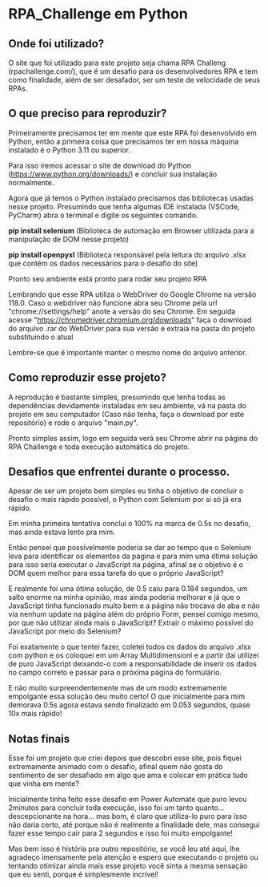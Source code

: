 ﻿# RPA_Challenge em Python

## Onde foi utilizado?
O site que foi utilizado para este projeto seja chama RPA Challeng (rpachallenge.com/), que é um desafio para os desenvolvedores RPA e tem como finalidade, além de ser desafador, ser um teste de velocidade de seus RPAs.

## O que preciso para reproduzir?
Primeiramente precisamos ter em mente que este RPA foi desenvolvido em Python, então a primeira coisa que precisamos ter em nossa máquina instalado é o Python 3.11 ou superior.

Para isso iremos acessar o site de download do Python (https://www.python.org/downloads/) e concluir sua instalação normalmente.

Agora que já temos o Python instalado precisamos das bibliotecas usadas nesse projeto.
Presumindo que tenha algumas IDE instalada (VSCode, PyCharm) abra o terminal e digite os seguintes comando.

**pip install selenium**
(Biblioteca de automação em Browser utilizada para a manipulação de DOM nesse projeto)

**pip install openpyxl**
(Biblioteca responsável pela leitura do arquivo .xlsx que contém os dados necessários para o desafio do site)

Pronto seu ambiente está pronto para rodar seu projeto RPA

Lembrando que esse RPA utiliza o WebDriver do Google Chrome na versão 118.0.
Caso o webdriver não funcione abra seu Chrome pela url "chrome://settings/help" anote a versão do seu Chrome.
Em seguida acesse "https://chromedriver.chromium.org/downloads" faça o download do arquivo .rar do WebDriver para sua versão e extraia na pasta do projeto substituindo o atual 

Lembre-se que é importante manter o mesmo nome do arquivo anterior.

## Como reproduzir esse projeto?
A reprodução é bastante simples, presumindo que tenha todas as dependências devidamente instaladas em seu ambiente, vá na pasta do projeto em seu computador (Caso não tenha, faça o download por este repositório) e rode o arquivo "main.py".

Pronto simples assim, logo em seguida verá seu Chrome abrir na página do RPA Challenge e toda execução automática do projeto.

## Desafios que enfrentei durante o processo.
Apesar de ser um projeto bem simples eu tinha o objetivo de concluir o desafio o mais rápido possível, o Python com Selenium por si só já era rápido.

Em minha primeira tentativa conclui o 100% na marca de 0.5s no desafio, mas ainda estava lento pra mim.

Então pensei que possívelmente poderia se dar ao tempo que o Selenium leva para identificar os elementos da página e para mim uma ótima solução para isso seria executar o JavaScript na página, afinal se o objetivo é o DOM quem melhor para essa tarefa do que o próprio JavaScript?

E realmente foi uma ótima solução, de 0.5 caiu para 0.184 segundos, um salto enorme na minha opinião, mas ainda poderia melhorar e já que o JavaScript tinha funcionado muito bem e a página não trocava de aba e não via nenhum update na página além do próprio Form, pensei comigo mesmo, por que não utilizar ainda mais o JavaScript? Extrair o máximo possível do JavaScript por meio do Selenium?

Foi exatamente o que tentei fazer, coletei todos os dados do arquivo .xlsx com python e os coloquei em um Array Multidimensionl e a partir daí utilizei de puro JavaScript deixando-o com a responsabilidade de inserir os dados no campo correto e passar para o próxima página do formulário.

E não muito surpreendentemente mas de um modo extremamente empolgante essa solução deu muito certo! O que inicialmente para mim demorava 0.5s agora estava sendo finalizado em 0.053 segundos, quase 10x mais rápido! 


## Notas finais
Esse foi um projeto que criei depois que descobri esse site, pois fiquei extremamente animado com o desafio, afinal quem não gosta do sentimento de ser desafiado em algo que ama e colocar em prática tudo que vinha em mente?

Inicialmente tinha feito esse desafio em Power Automate que puro levou 2minutos para concluir toda execução, isso foi um tanto quanto... descepcionante na hora... mas bom, é claro que utiliza-lo puro para isso não daria certo, até porque não é realmente a finalidade dele, mas consegui fazer esse tempo cair para 2 segundos e isso foi muito empolgante! 

Mas bem isso é história pra outro repositório, se você leu até aqui, lhe agradeço imensamente pela atenção e espero que executando o projeto ou tentando otimizar ainda mais esse projeto você sinta a mesma sensação que eu senti, porque é simplesmente incrível!
